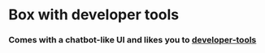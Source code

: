 # Box with developer tools

### Comes with a chatbot-like UI and likes you to [developer-tools](https://github.com/st-angelo/developer-tools)
